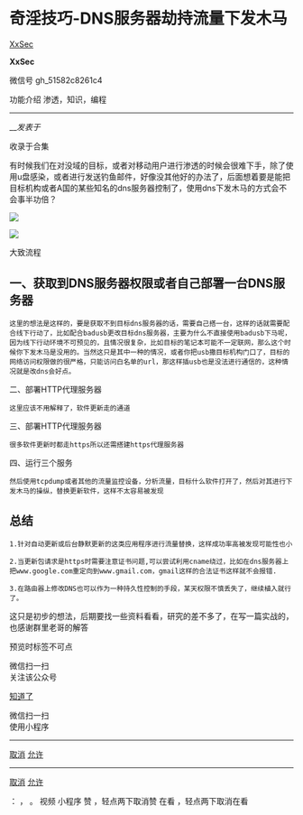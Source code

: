 #  奇淫技巧-DNS服务器劫持流量下发木马

[ XxSec ](javascript:void\(0\);)

**XxSec** ![]()

微信号 gh_51582c8261c4

功能介绍 渗透，知识，编程

____

___发表于_

收录于合集

有时候我们在对没域的目标，或者对移动用户进行渗透的时候会很难下手，除了使用u盘感染，或者进行发送钓鱼邮件，好像没其他好的办法了，后面想着要是能把目标机构或者A国的某些知名的dns服务器控制了，使用dns下发木马的方式会不会事半功倍？

![](https://raw.githubusercontent.com/tuchuang9/tc1/refs/heads/main/public/20230714181045.png)

  

  

![](https://raw.githubusercontent.com/tuchuang9/tc1/refs/heads/main/public/20230714181047.png)

  

  

  

大致流程

## 一、获取到DNS服务器权限或者自己部署一台DNS服务器  

    这里的想法是这样的，要是获取不到目标dns服务器的话，需要自己搭一台，这样的话就需要配合线下行动了，比如配合badusb更改目标dns服务器，主要为什么不直接使用badusb下马呢，因为线下行动环境不可预见的，且情况很复杂，比如目标的笔记本可能不一定联网，那么这个时候你下发木马是没用的。当然这只是其中一种的情况，或者你把usb撒目标机构门口了，目标的网络访问权限做的很严格，只能访问白名单的url，那这样插usb也是没法进行通信的，这种情况就是改dns会好点。  

二、部署HTTP代理服务器

    这里应该不用解释了，软件更新走的通道

三、部署HTTP代理服务器

    很多软件更新时都走https所以还需搭建https代理服务器

 四、运行三个服务

    然后使用tcpdump或者其他的流量监控设备，分析流量，目标什么软件打开了，然后对其进行下发木马的操纵，替换更新软件，这样不太容易被发现 

## 总结  

    1.针对自动更新或后台静默更新的这类应用程序进行流量替换，这样成功率高被发现可能性也小

    2.当更新包请求是https时需要注意证书问题,可以尝试利用cname绕过，比如在dns服务器上把www.google.com重定向到www.gmail.com，gmail这样的合法证书这样就不会报错.

    3.在路由器上修改DNS也可以作为一种持久性控制的手段，某天权限不慎丢失了，继续植入就行了。

  

这只是初步的想法，后期要找一些资料看看，研究的差不多了，在写一篇实战的，也感谢群里老哥的解答

           

预览时标签不可点

微信扫一扫  
关注该公众号

[知道了](javascript:;)

微信扫一扫  
使用小程序

****

[取消](javascript:void\(0\);) [允许](javascript:void\(0\);)

****

[取消](javascript:void\(0\);) [允许](javascript:void\(0\);)

： ， 。   视频 小程序 赞 ，轻点两下取消赞 在看 ，轻点两下取消在看

